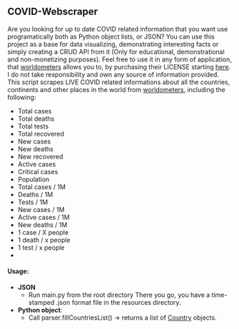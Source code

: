 ## COVID-Webscraper
Are you looking for up to date COVID related information that you want use programatically both as Python object lists, or JSON?
You can use this project as a base for data visualizing, demonstrating
interesting facts or simply creating a CRUD API from it (Only for educational, demonstrational and non-monetizing purposes). Feel free to use it in any form
of application, that [worldometers](https://www.worldometers.info/coronavirus/) allows you to, by purchasing their LICENSE starting [here](https://www.worldometers.info/licensing-trial.php). I do not take responsibility and own any source of information provided.
This script scrapes LIVE COVID related informations about all the countries, continents and other places in the world from
[worldometers](https://www.worldometers.info/coronavirus/), including the following:
- Total cases
- Total deaths
- Total tests
- Total recovered
- New cases
- New deaths
- New recovered
- Active cases
- Critical cases
- Population
- Total cases / 1M
- Deaths / 1M
- Tests / 1M
- New cases / 1M
- Active cases / 1M
- New deaths / 1M
- 1 case / X people
- 1 death / x people
- 1 test / x people
- 
#### Usage:
- **JSON**
  - Run main.py from the root directory
There you go, you have a time-stamped .json format file in the resources directory.
- **Python object**:
  - Call parser.fillCountriesList() -> returns a list of [Country](https://github.com/wenjaze/covid-webscraper/blob/master/model/country.py) objects.

